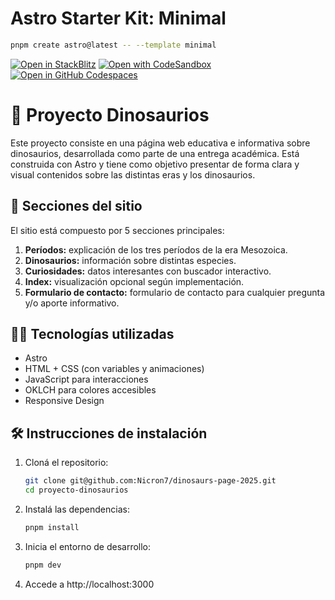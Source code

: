 # Astro Starter Kit: Minimal

```sh
pnpm create astro@latest -- --template minimal
```

[![Open in StackBlitz](https://developer.stackblitz.com/img/open_in_stackblitz.svg)](https://stackblitz.com/github/withastro/astro/tree/latest/examples/minimal)
[![Open with CodeSandbox](https://assets.codesandbox.io/github/button-edit-lime.svg)](https://codesandbox.io/p/sandbox/github/withastro/astro/tree/latest/examples/minimal)
[![Open in GitHub Codespaces](https://github.com/codespaces/badge.svg)](https://codespaces.new/withastro/astro?devcontainer_path=.devcontainer/minimal/devcontainer.json)

# 🦖 Proyecto Dinosaurios

Este proyecto consiste en una página web educativa e informativa sobre dinosaurios, desarrollada como parte de una entrega académica. Está construida con Astro y tiene como objetivo presentar de forma clara y visual contenidos sobre las distintas eras y los dinosaurios.

## 🚧 Secciones del sitio

El sitio está compuesto por 5 secciones principales:

1. **Períodos:** explicación de los tres períodos de la era Mesozoica.
2. **Dinosaurios:** información sobre distintas especies.
3. **Curiosidades:** datos interesantes con buscador interactivo.
4. **Index:** visualización opcional según implementación.
5. **Formulario de contacto:** formulario de contacto para cualquier pregunta y/o aporte informativo.

## 🧑‍💻 Tecnologías utilizadas

- Astro
- HTML + CSS (con variables y animaciones)
- JavaScript para interacciones
- OKLCH para colores accesibles
- Responsive Design

## 🛠️ Instrucciones de instalación

1. Cloná el repositorio:
   ```bash
   git clone git@github.com:Nicron7/dinosaurs-page-2025.git
   cd proyecto-dinosaurios

2. Instalá las dependencias:
   ```bash
   pnpm install
   ```

3. Inicia el entorno de desarrollo:
   ```bash
   pnpm dev
   ```

4. Accede a http://localhost:3000

